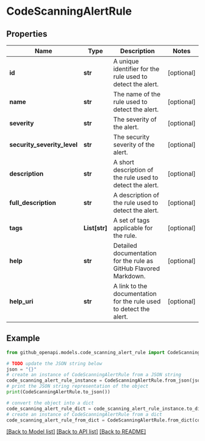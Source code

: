 # CodeScanningAlertRule


## Properties

Name | Type | Description | Notes
------------ | ------------- | ------------- | -------------
**id** | **str** | A unique identifier for the rule used to detect the alert. | [optional] 
**name** | **str** | The name of the rule used to detect the alert. | [optional] 
**severity** | **str** | The severity of the alert. | [optional] 
**security_severity_level** | **str** | The security severity of the alert. | [optional] 
**description** | **str** | A short description of the rule used to detect the alert. | [optional] 
**full_description** | **str** | A description of the rule used to detect the alert. | [optional] 
**tags** | **List[str]** | A set of tags applicable for the rule. | [optional] 
**help** | **str** | Detailed documentation for the rule as GitHub Flavored Markdown. | [optional] 
**help_uri** | **str** | A link to the documentation for the rule used to detect the alert. | [optional] 

## Example

```python
from github_openapi.models.code_scanning_alert_rule import CodeScanningAlertRule

# TODO update the JSON string below
json = "{}"
# create an instance of CodeScanningAlertRule from a JSON string
code_scanning_alert_rule_instance = CodeScanningAlertRule.from_json(json)
# print the JSON string representation of the object
print(CodeScanningAlertRule.to_json())

# convert the object into a dict
code_scanning_alert_rule_dict = code_scanning_alert_rule_instance.to_dict()
# create an instance of CodeScanningAlertRule from a dict
code_scanning_alert_rule_from_dict = CodeScanningAlertRule.from_dict(code_scanning_alert_rule_dict)
```
[[Back to Model list]](../README.md#documentation-for-models) [[Back to API list]](../README.md#documentation-for-api-endpoints) [[Back to README]](../README.md)


